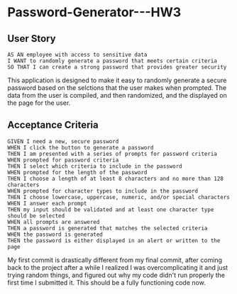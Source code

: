 # Password-Generator---HW3
## User Story

```
AS AN employee with access to sensitive data
I WANT to randomly generate a password that meets certain criteria
SO THAT I can create a strong password that provides greater security
```
This application is designed to make it easy to randomly generate a secure password based on the selctions that the user makes when prompted. The data from the user is compiled, and then randomized, and the displayed on the page for the user. 


## Acceptance Criteria

```
GIVEN I need a new, secure password
WHEN I click the button to generate a password
THEN I am presented with a series of prompts for password criteria
WHEN prompted for password criteria
THEN I select which criteria to include in the password
WHEN prompted for the length of the password
THEN I choose a length of at least 8 characters and no more than 128 characters
WHEN prompted for character types to include in the password
THEN I choose lowercase, uppercase, numeric, and/or special characters
WHEN I answer each prompt
THEN my input should be validated and at least one character type should be selected
WHEN all prompts are answered
THEN a password is generated that matches the selected criteria
WHEN the password is generated
THEN the password is either displayed in an alert or written to the page
```
My first commit is drastically different from my final commit, after coming back to the project after a while I realized I was overcomplicating it and just trying random things, and figured out why my code didn't run properly the first time I submitted it. This should be a fully functioning code now. 
